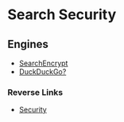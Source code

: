 # Search Security

## Engines
- [SearchEncrypt](https://www.searchencrypt.com/home)
- [DuckDuckGo?](https://duckduckgo.com)

### Reverse Links
- [Security](./Security.md)